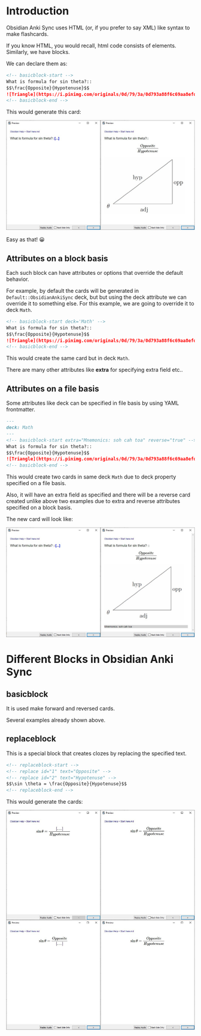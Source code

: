 # Introduction

Obsidian Anki Sync uses HTML (or, if you prefer to say XML) like syntax to make flashcards.

If you know HTML, you would recall, html code consists of elements. Similarly, we have blocks.

We can declare them as:

```markdown
<!-- basicblock-start -->
What is formula for sin theta?::
$$\frac{Opposite}{Hypotenuse}$$
![Triangle](https://i.pinimg.com/originals/0d/79/3a/0d793a88f6c69aa8efd54a1012722c12.gif)
<!-- basicblock-end -->
```

This would generate this card:

![Cards](./images/Tut1.jpg)

Easy as that! 😀

## Attributes on a block basis

Each such block can have attributes or options that override the default behavior.

For example, by default the cards will be generated in `Default::ObsidianAnkiSync` deck, but but using the deck attribute we can override it to something else. For this example, we are going to override it to deck `Math`.

```markdown
<!-- basicblock-start deck='Math' -->
What is formula for sin theta?::
$$\frac{Opposite}{Hypotenuse}$$
![Triangle](https://i.pinimg.com/originals/0d/79/3a/0d793a88f6c69aa8efd54a1012722c12.gif)
<!-- basicblock-end -->
```

This would create the same card but in deck `Math`.

There are many other attributes like **extra** for specifying extra field etc..

## Attributes on a file basis

Some attributes like deck can be specified in file basis by using YAML frontmatter.

```markdown
---
deck: Math
---
<!-- basicblock-start extra="Mnemonics: soh cah toa" reverse="true" -->
What is formula for sin theta?::
$$\frac{Opposite}{Hypotenuse}$$
![Triangle](https://i.pinimg.com/originals/0d/79/3a/0d793a88f6c69aa8efd54a1012722c12.gif)
<!-- basicblock-end -->
```

This would create two cards in same deck `Math` due to deck property specified on a file basis. 

Also, it will have an extra field as specified and there will be a reverse card created unlike above two examples due to extra and reverse attributes specified on a block basis.

The new card will look like:

![Cards](./images/Tut2.jpg)

# Different Blocks in Obsidian Anki Sync

## basicblock

It is used make forward and reversed cards.

Several examples already shown above.

## replaceblock

This is a special block that creates clozes by replacing the specified text.

```markdown
<!-- replaceblock-start -->
<!-- replace id="1" text="Opposite" -->
<!-- replace id="2" text="Hypotenuse" -->
$$\sin \theta = \frac{Opposite}{Hypotenuse}$$
<!-- replaceblock-end -->
```

This would generate the cards:

![Cards](./images/Tut3.jpg)
